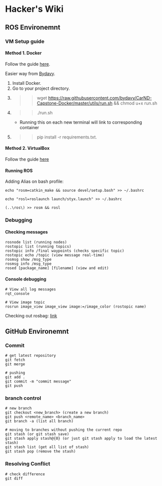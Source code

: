# Hacker's Wiki

## ROS Environemnt

### VM Setup guide
#### Method 1. Docker
Follow the guide [here](https://classroom.udacity.com/nanodegrees/nd013/parts/40f38239-66b6-46ec-ae68-03afd8a601c8/modules/0949fca6-b379-42af-a919-ee50aa304e6a/lessons/f758c44c-5e40-4e01-93b5-1a82aa4e044f/concepts/16cf4a78-4fc7-49e1-8621-3450ca938b77). 

Easier way from [Bydavy](https://github.com/bydavy/CarND-Capstone-Docker).

1. Install Docker.  
2. Go to your project directory.  
3. >> wget https://raw.githubusercontent.com/bydavy/CarND-Capstone-Docker/master/utils/run.sh && chmod u+x run.sh  
4. >> ./run.sh
	- Running this on each new terminal will link to corresponding container
5. >> pip install -r requirements.txt.

#### Method 2. VirtualBox
Follow the guide [here](https://classroom.udacity.com/nanodegrees/nd013/parts/6047fe34-d93c-4f50-8336-b70ef10cb4b2/modules/e1a23b06-329a-4684-a717-ad476f0d8dff/lessons/462c933d-9f24-42d3-8bdc-a08a5fc866e4/concepts/1f6c617c-c8f2-4b44-9906-d192ba7ff924)

#### Running ROS

Adding Alias on bash profile:
```
echo "rosm=catkin_make && source devel/setup.bash" >> ~/.bashrc  
```
```
echo "rosl=roslaunch launch/styx.launch" >> ~/.bashrc
```  
```
(..\ros\) >> rosm && rosl
```

### Debugging
#### Checking messages
```
rosnode list (running nodes)
rostopic list (running topics)
rostopic info /final waypoints (checks specific topic)
rostopic echo /topic (view message real-time)
rosmsg show /msg_type
rosmsg info /msg_type
rosed [package_name] [filename] (view and edit)
```

#### Console debugging

```
# View all log messages
rqt_console

# View image topic
rosrun image_view image_view image:=/image_color (rostopic name)
```

Checking out rosbag: [link](https://classroom.udacity.com/nanodegrees/nd013/parts/6047fe34-d93c-4f50-8336-b70ef10cb4b2/modules/e1a23b06-329a-4684-a717-ad476f0d8dff/lessons/462c933d-9f24-42d3-8bdc-a08a5fc866e4/concepts/3251f513-2f82-4d5d-88b6-9d646bbd9101)

## GitHub Environemnt

### Commit
```
# get latest repository
git fetch
git merge

# pushing
git add .
git commit -m "commit message"
git push
```

### branch control
```
# new branch
git checkout <new_branch> (create a new branch)
git push <remote_name> <branch_name>
git branch -a (list all branch)

# moving to branches without pushing the current repo
git stash (or git stash save)
git stash apply stash@{0} (or just git stash apply to load the latest stash)
git stash list (get all list of stash)
git stash pop (remove the stash)
```

### Resolving Conflict
```
# check difference
git diff
```